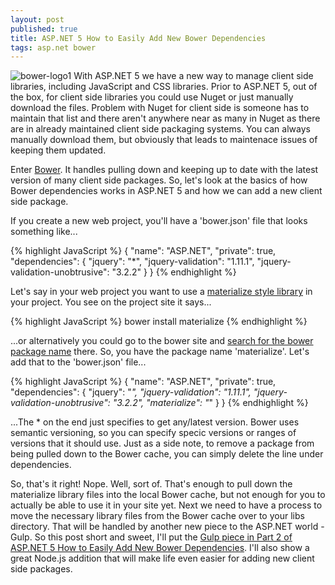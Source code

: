 ```yaml
---
layout: post
published: true
title: ASP.NET 5 How to Easily Add New Bower Dependencies
tags: asp.net bower
---
```




![bower-logo1](https://cloud.githubusercontent.com/assets/9366487/7791585/b9201436-0270-11e5-8305-e331e15d7c89.png)
With ASP.NET 5 we have a new way to manage client side libraries, including JavaScript and CSS libraries. Prior to ASP.NET 5, out of the box, for client side libraries you could use Nuget or just manually download the files. Problem with Nuget for client side is someone has to maintain that list and there aren't anywhere near as many in Nuget as there are in already maintained client side packaging systems. You can always manually download them, but obviously that leads to maintenace issues of keeping them updated.

Enter [Bower](http://bower.io/). It handles pulling down and keeping up to date with the latest version of many client side packages. So, let's look at the basics of how Bower dependencies works in ASP.NET 5 and how we can add a new client side package.

If you create a new web project, you'll have a 'bower.json' file that looks something like...

{% highlight JavaScript %}
{
  "name": "ASP.NET",
  "private": true,
  "dependencies": {
    "jquery": "*",
    "jquery-validation": "1.11.1",
    "jquery-validation-unobtrusive": "3.2.2"
  }
}
{% endhighlight %}

Let's say in your web project you want to use a [materialize style library](http://materializecss.com/getting-started.html) in your project. You see on the project site it says...

{% highlight JavaScript %}
bower install materialize
{% endhighlight %}

...or alternatively you could go to the bower site and [search for the bower package name](http://bower.io/search/) there. So, you have the package name 'materialize'. Let's add that to the 'bower.json' file...

{% highlight JavaScript %}
{
  "name": "ASP.NET",
  "private": true,
  "dependencies": {
    "jquery": "*",
    "jquery-validation": "1.11.1",
    "jquery-validation-unobtrusive": "3.2.2",
    "materialize": "*"
  }
}
{% endhighlight %}

...The * on the end just specifies to get any/latest version. Bower uses semantic versioning, so you can specify specic versions or ranges of versions that it should use. Just as a side note, to remove a package from being pulled down to the Bower cache, you can simply delete the line under dependencies.

So, that's it right! Nope. Well, sort of. That's enough to pull down the materialize library files into the local Bower cache, but not enough for you to actually be able to use it in your site yet. Next we need to have a process to move the necessary library files from the Bower cache over to your libs directory. That will be handled by another new piece to the ASP.NET world - Gulp. So this post short and sweet, I'll put the [Gulp piece in Part 2 of ASP.NET 5 How to Easily Add New Bower Dependencies](http://mjsmithdev.com/2015/05/25/ASPNET-5-How-to-Add-New-Bower-Libraries-with-Gulp/). I'll also show a great Node.js addition that will make life even easier for adding new client side packages.
